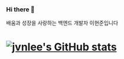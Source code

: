### Hi there 👋

배움과 성장을 사랑하는 백엔드 개발자 이현준입니다

# [![jvnlee's GitHub stats](https://github-readme-stats.vercel.app/api?username=jvnlee&theme=github_dark)](https://github.com/jvnlee/github-readme-stats)
